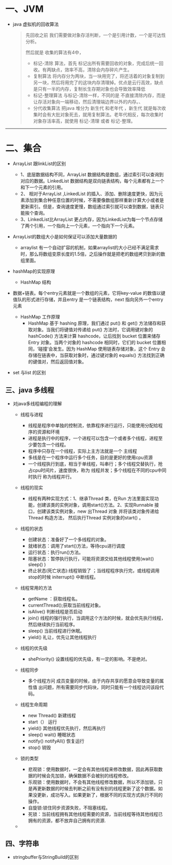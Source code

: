 # 一、JVM

* java 虚拟机的回收算法

  > 先回收之前 我们需要做对象存活判断，一个是引用计数，一个是可达性分析。
  >
  > 然后就是 收集的算法有4中，
  >
  > * 标记-清除 算法，首先 标记出所有需要回收的对象，完成后统一回收。有两缺点，效率不高，清除会内存碎片产生。
  > * 复制算法  将内存分为两块，当一块用完了，将还活着的对象复制到另一块，然后将用完了的这块内存清理掉。优点是云行高效，缺点是只有一半的内存，复制长生存期对象也会导致效率降低
  > * 标记-整理算法  与标记-清除一样，不同的是 不直接清除内存，而是让存活对象向一端移动，然后清理端边界以外的内存。、
  > * 分代收集算法 把java 堆分为 新生代 和老年代 ，新生代 就是每次收集时会有大批对象死去，就用复制算法。老年代相反，每次收集时 对象存活率高，就使用 标记-清理 或者 标记-整理。



****

# 二、集合

* ArrayList 跟linkList的区别

  * 1、底层数据结构不同，ArrayList 数据结构是数组，通过索引可以查询到对应的数据。LinkedList 数据结构是双向链表结构，每个元素都有上一个和下一个元素的引用。
  * 2、 相对于ArrayList ,LinkedList 的插入、添加、删除速度更快，因为元素添加到集合种任意位置的时候，不需要像数组那样重新计算大小或者是更新索引。但是，查询速度更慢，数组通过索引就可以查到数据，链表只能挨个查询。
  * 3、LinkedList比ArrayList 更占内存，因为LinkedList为每一个节点存储了两个引用，一个指向上一个元素，一个指向下一个元素。
* ArrayList的数组大小是如何保证可以添加大量数据的
  * arraylist 有一个自动扩容的机制，如果arraylist的大小已经不满足需求时，那么将数组变原长度的1.5倍，之后操作就是把老的数组拷贝到新的数组里面。
* hashMap的实现原理

  * HashMap 结构
* 数据+链表。每个entry元素就是一个数组的元素，它将key-value 的数值以键值队的形式进行存储，并且entry 是一个链表结构，next 指向另外一个entry 元素
  * HashMap 工作原理
    * HashMap 基于 hashing 原理，我们通过 put() 和 get() 方法储存和获取对象。当我们将键值对传递给 put() 方法时，它调用键对象的 hashCode() 方法来计算 hashcode，让后找到 bucket 位置来储存 Entry 对象。当两个对象的 hashcode 相同时，它们的 bucket 位置相同，‘碰撞’会发生。因为 HashMap 使用链表存储对象，这个 Entry 会存储在链表中，当获取对象时，通过键对象的 equals() 方法找到正确的键值对，然后返回值对象。
* set 与list 的区别

## 三、java 多线程

* 对java多线程编程的理解

  * 线程与进程

    * 线程是程序中单独的控制流，依靠程序进行运行，只能使用分配给程序的资源和环境
    * 进程是执行中的程序，一个进程可以包含一个或者多个线程，进程至少要包含一个线程。
    * 程序中只存在一个线程，实际上主方法就是一个 主线程
    * 多线是在一个程序中运行多个任务，目的是更好的使用cpu资源
    * 一个线程执行到底，相当于单线程，叫串行；多个线程交替执行，抢占cpu时间片，速度很快，称为 线程并发；多个线程在不同的cpu中同时执行 称为线程并行。

  * 线程的现实

    * 线程有两种实现方式：1、继承Thread 类，在Run 方法里面实现功能，创建该类的实例对象，调用start()方法。2、实现Runnable 接口，创建该类实例对象，new 出Thread 对象 并将该类对象传递给Thread 构造方法， 然后执行Thread 实例对象的start() 。

      

  * 线程的状态

    * 创建状态：准备好了一个多线程的对象。
    * 就绪状态：调用了start()方法，等待cpu进行调度
    * 运行状态：执行run()方法。
    * 阻塞状态：暂停执行执行，可能将资源交给其他线程使用(wait() sleep() )
    * 终止状态(死亡状态):线程销毁了 ；当线程程序执行完，或线程调用stop的时候  initerrupt() 中断线程。

  * 线程常用的方法

    * getName ：获取线程名。
    * currentThread();获取当前线程对象。
    * isAlive() 判断线程是否启动
    * join() 线程的强行执行，当调用这个方法的时候，就会优先执行线程，然后继续执行当前程序。
    * sleep() 当前线程进行休眠。
    * yield() 礼让，优先让其他线程执行

  * 线程的优先级

    * shePriority() 设置线程的优先级，有一定的影响。不是绝对。

  * 线程同步 

    * 多个线程方问 成员变量的时候，由于内存共享的愿意会导致变量的属性值 出问题，所有需要同步代码块，同时只能有一个线程访问该段代码。

  * 线程生命周期

    * new Thread() 新建线程 
    * start（） 运行 
    * yield() 其他线程优先执行，然后再执行
    * sleep() wait() 睡眠状态
    * notify()  notifyAll()    恢复运行
    * stop()   销毁

  * 锁的类型

    * 悲观锁：使用数据时，一定会有其他线程来修改数据，因此再获取数据的时候会先加锁，确保数据不会被别的线程修改。
    * 乐观锁：使用数据时，不会有其他线程修改数据，所以不添加锁，只是再更新数据的时候去判断之前有没有别的线程更新了这个数据。如果没更新，成功写入。如果更新了，根据不同的实现方式执行不同的操作。
    * 自旋锁:锁住同步资源失败，不阻塞线程。
    * 死锁：当前线程拥有其他线程需要的资源，当前线程等待其他线程已拥有的资源，都不放弃自己拥有的资源.

  * 

## 四、字符串

* stringbuffer与StringBuild的区别





